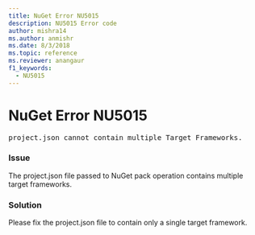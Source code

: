 ```yaml
---
title: NuGet Error NU5015
description: NU5015 Error code
author: mishra14
ms.author: anmishr
ms.date: 8/3/2018
ms.topic: reference
ms.reviewer: anangaur
f1_keywords: 
  - NU5015
---
```


# NuGet Error NU5015
<pre>project.json cannot contain multiple Target Frameworks.</pre>

### Issue

The project.json file passed to NuGet pack operation contains multiple target frameworks.


### Solution

Please fix the project.json file to contain only a single target framework.

